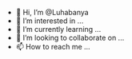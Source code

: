 - 👋 Hi, I’m @Luhabanya
- 👀 I’m interested in ...
- 🌱 I’m currently learning ...
- 💞️ I’m looking to collaborate on ...
- 📫 How to reach me ...

<!---
Luhabanya/Luhabanya is a ✨ special ✨ repository because its `README.md` (this file) appears on your GitHub profile.
You can click the Preview link to take a look at your changes.
--->
